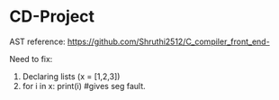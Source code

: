 # CD-Project

AST reference: https://github.com/Shruthi2512/C_compiler_front_end-

Need to fix:
1. Declaring lists (x = [1,2,3])
2. for i in x:
		print(i) #gives seg fault.
